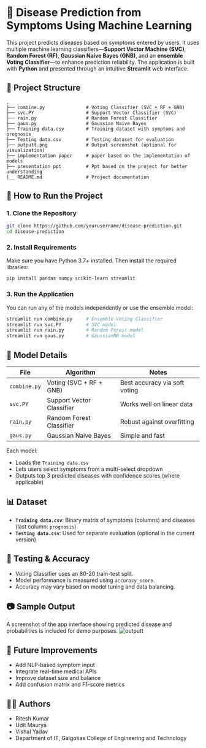 
# 🧠 Disease Prediction from Symptoms Using Machine Learning

This project predicts diseases based on symptoms entered by users. It uses multiple machine learning classifiers—**Support Vector Machine (SVC)**, **Random Forest (RF)**, **Gaussian Naive Bayes (GNB)**, and an **ensemble Voting Classifier**—to enhance prediction reliability. The application is built with **Python** and presented through an intuitive **Streamlit** web interface.

## 📂 Project Structure

```plaintext
.
├── combine.py               # Voting Classifier (SVC + RF + GNB)
├── svc.PY                   # Support Vector Classifier (SVC)
├── rain.py                  # Random Forest Classifier
├── gaus.py                  # Gaussian Naive Bayes
├── Training data.csv        # Training dataset with symptoms and prognosis
├── Testing data.csv         # Testing dataset for evaluation
├── outputt.png              # Output screenshot (optional for visualization)
├── implementation paper     # paper based on the implementation of models
├── presentation ppt         # Ppt based on the project for better understanding 
|__ README.md                # Project documentation
```

## 🚀 How to Run the Project

### 1. Clone the Repository

```bash
git clone https://github.com/yourusername/disease-prediction.git
cd disease-prediction
```

### 2. Install Requirements

Make sure you have Python 3.7+ installed. Then install the required libraries:

```bash
pip install pandas numpy scikit-learn streamlit
```

### 3. Run the Application

You can run any of the models independently or use the ensemble model:

```bash
streamlit run combine.py     # Ensemble Voting Classifier
streamlit run svc.PY         # SVC model
streamlit run rain.py        # Random Forest model
streamlit run gaus.py        # GaussianNB model
```

## 🧠 Model Details

| File        | Algorithm             | Notes                          |
|-------------|------------------------|--------------------------------|
| `combine.py`| Voting (SVC + RF + GNB)| Best accuracy via soft voting |
| `svc.PY`    | Support Vector Classifier | Works well on linear data    |
| `rain.py`   | Random Forest Classifier | Robust against overfitting   |
| `gaus.py`   | Gaussian Naive Bayes     | Simple and fast               |

Each model:
- Loads the `Training data.csv`
- Lets users select symptoms from a multi-select dropdown
- Outputs top 3 predicted diseases with confidence scores (where applicable)

## 📊 Dataset

- **`Training data.csv`**: Binary matrix of symptoms (columns) and diseases (last column: `prognosis`)
- **`Testing data.csv`**: Used for separate evaluation (optional in the current version)

## 🧪 Testing & Accuracy

- Voting Classifier uses an 80-20 train-test split.
- Model performance is measured using `accuracy_score`.
- Accuracy may vary based on model tuning and data balancing.

## 📷 Sample Output

A screenshot of the app interface showing predicted disease and probabilities is included for demo purposes.
![outputt](https://github.com/user-attachments/assets/c765175b-ea24-4a51-9915-a897ac144f79)


## 📌 Future Improvements

- Add NLP-based symptom input
- Integrate real-time medical APIs
- Improve dataset size and balance
- Add confusion matrix and F1-score metrics

## 👨‍💻 Authors

- Ritesh Kumar  
- Udit Maurya  
- Vishal Yadav  
- Department of IT, Galgotias College of Engineering and Technology
